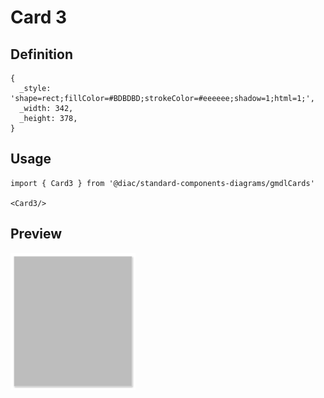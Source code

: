 # Card 3

## Definition

```
{
  _style: 'shape=rect;fillColor=#BDBDBD;strokeColor=#eeeeee;shadow=1;html=1;',
  _width: 342,
  _height: 378,
}
```

## Usage

```
import { Card3 } from '@diac/standard-components-diagrams/gmdlCards'

<Card3/>
```

## Preview

<img src="./card-3.png" width="200"/>
